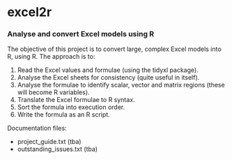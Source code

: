 # excel2r

### Analyse and convert Excel models using R

The objective of this project is to convert large, complex Excel models into R, using R. The approach is to:

1. Read the Excel values and formulae (using the tidyxl package).
2. Analyse the Excel sheets for consistency (quite useful in itself).
3. Analyse the formulae to identify scalar, vector and matrix regions (these will become R variables).
4. Translate the Excel formulae to R syntax.
5. Sort the formula into execution order.
6. Write the formula as an R script.

Documentation files:

* project_guide.txt (tba)
* outstanding_issues.txt (tba)
